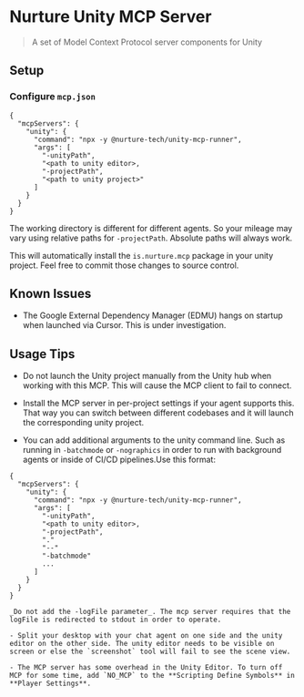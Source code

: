 # Nurture Unity MCP Server

> A set of Model Context Protocol server components for Unity

## Setup

### Configure `mcp.json`

```
{
  "mcpServers": {
    "unity": {
      "command": "npx -y @nurture-tech/unity-mcp-runner",
      "args": [
        "-unityPath",
        "<path to unity editor>,
        "-projectPath", 
        "<path to unity project>"
      ]
    }
  }
}
```

The working directory is different for different agents. So your mileage may vary using relative paths for `-projectPath`. Absolute paths will always work.

This will automatically install the `is.nurture.mcp` package in your unity project. Feel free to commit those changes to source control.

## Known Issues

- The Google External Dependency Manager (EDMU) hangs on startup when launched via Cursor. This is under investigation.

## Usage Tips

- Do not launch the Unity project manually from the Unity hub when working with this MCP. This will cause the MCP client to fail to connect.

- Install the MCP server in per-project settings if your agent supports this. That way you can switch between different codebases and it will launch the corresponding unity project.

- You can add additional arguments to the unity command line. Such as running in `-batchmode` or `-nographics` in order to run with background agents or inside of CI/CD pipelines.Use this format:

```
{
  "mcpServers": {
    "unity": {
      "command": "npx -y @nurture-tech/unity-mcp-runner",
      "args": [
        "-unityPath",
        "<path to unity editor>,
        "-projectPath", 
        "."
        "--"
        "-batchmode"
        ...
      ]
    }
  }
}

_Do not add the -logFile parameter_. The mcp server requires that the logFile is redirected to stdout in order to operate.

- Split your desktop with your chat agent on one side and the unity editor on the other side. The unity editor needs to be visible on screen or else the `screenshot` tool will fail to see the scene view.

- The MCP server has some overhead in the Unity Editor. To turn off MCP for some time, add `NO_MCP` to the **Scripting Define Symbols** in **Player Settings**.